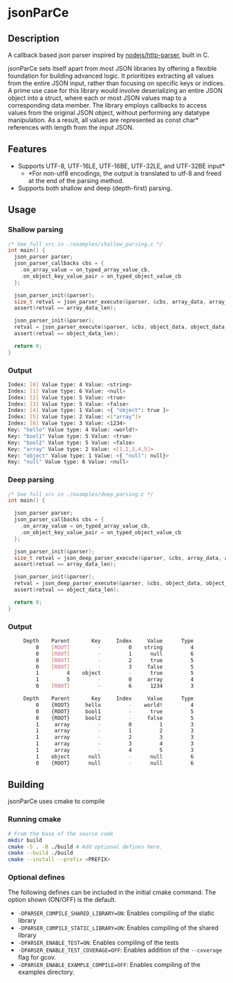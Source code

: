 # jsonParCe

## Description
A callback based json parser inspired by [nodejs/http-parser](https://github.com/nodejs/http-parser), built in C.

jsonParCe sets itself apart from most JSON libraries by offering a flexible foundation for building advanced logic. It prioritizes extracting all values from the entire JSON input, rather than focusing on specific keys or indices. A prime use case for this library would involve deserializing an entire JSON object into a struct, where each or most JSON values map to a corresponding data member. The library employs callbacks to access values from the original JSON object, without performing any datatype manipulation. As a result, all values are represented as const char* references with length from the input JSON.

## Features
 - Supports UTF-8, UTF-16LE, UTF-16BE, UTF-32LE, and UTF-32BE input*
    - *For non-utf8 encodings, the output is translated to utf-8 and freed at the end of the parsing method.
 - Supports both shallow and deep (depth-first) parsing.

## Usage
### Shallow parsing
```C
/* See full src in ./examples/shallow_parsing.c */
int main() {
  json_parser parser;
  json_parser_callbacks cbs = {
    .on_array_value = on_typed_array_value_cb,
    .on_object_key_value_pair = on_typed_object_value_cb
  };

  json_parser_init(&parser);
  size_t retval = json_parser_execute(&parser, &cbs, array_data, array_data_len);
  assert(retval == array_data_len);

  json_parser_init(&parser);
  retval = json_parser_execute(&parser, &cbs, object_data, object_data_len);
  assert(retval == object_data_len);

  return 0;
}
```
### Output
```bash
Index: [0] Value type: 4 Value: <string>
Index: [1] Value type: 6 Value: <null>
Index: [2] Value type: 5 Value: <true>
Index: [3] Value type: 5 Value: <false>
Index: [4] Value type: 1 Value: <{ "object": true }>
Index: [5] Value type: 2 Value: <["array"]>
Index: [6] Value type: 3 Value: <1234>
Key: "hello" Value type: 4 Value: <world!>
Key: "bool1" Value type: 5 Value: <true>
Key: "bool2" Value type: 5 Value: <false>
Key: "array" Value type: 2 Value: <[1,2,3,4,5]>
Key: "object" Value type: 1 Value: <{ "null": null}>
Key: "null" Value type: 6 Value: <null>
```
### Deep parsing
```C
/* See full src in ./examples/deep_parsing.c */
int main() {

  json_parser parser;
  json_parser_callbacks cbs = {
    .on_array_value = on_typed_array_value_cb,
    .on_object_key_value_pair = on_typed_object_value_cb
  };

  json_parser_init(&parser);
  size_t retval = json_deep_parser_execute(&parser, &cbs, array_data, array_data_len);
  assert(retval == array_data_len);

  json_parser_init(&parser);
  retval = json_deep_parser_execute(&parser, &cbs, object_data, object_data_len);
  assert(retval == object_data_len);

  return 0;
}
```

### Output
```bash
     Depth    Parent       Key     Index     Value      Type
         0    [ROOT]         -         0    string         4
         0    [ROOT]         -         1      null         6
         0    [ROOT]         -         2      true         5
         0    [ROOT]         -         3     false         5
         1         4    object         -      true         5
         1         5         -         0     array         4
         0    [ROOT]         -         6      1234         3

     Depth    Parent       Key     Index     Value      Type
         0    {ROOT}     hello         -    world!         4
         0    {ROOT}     bool1         -      true         5
         0    {ROOT}     bool2         -     false         5
         1     array         -         0         1         3
         1     array         -         1         2         3
         1     array         -         2         3         3
         1     array         -         3         4         3
         1     array         -         4         5         3
         1    object      null         -      null         6
         0    {ROOT}      null         -      null         6
```

## Building
jsonParCe uses cmake to compile
### Running cmake
```bash
# From the base of the source code
mkdir build
cmake -S . -B ./build # Add optional defines here.
cmake --build ./build
cmake --install --prefix <PREFIX>
```
### Optional defines
The following defines can be included in the initial cmake command. The option shown (ON/OFF) is the default.
 - `-DPARSER_COMPILE_SHARED_LIBRARY=ON`: Enables compiling of the static library
 - `-DPARSER_COMPILE_STATIC_LIBRARY=ON`: Enables compiling of the shared library
 - `-DPARSER_ENABLE_TEST=ON`: Enables compiling of the tests
 - `-DPARSER_ENABLE_TEST_COVERAGE=OFF`: Enables addition of the `--coverage` flag for gcov.
 - `-DPARSER_ENABLE_EXAMPLE_COMPILE=OFF`: Enables compiling of the examples directory.